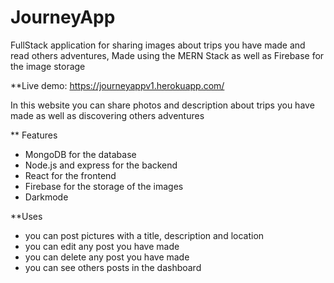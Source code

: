 # JourneyApp
FullStack application  for sharing images about trips you have made and read others adventures, Made using the MERN Stack as well as Firebase for the image storage

**Live demo: https://journeyappv1.herokuapp.com/

In this website you can share photos and description about trips you have made as well as discovering others adventures

** Features
* MongoDB for the database
* Node.js and express for the backend
* React for the frontend
* Firebase for the storage of the images
* Darkmode

**Uses
* you can post pictures with a title, description and location
* you can edit any post you have made
* you can delete any post you have made
* you can see others posts in the dashboard
